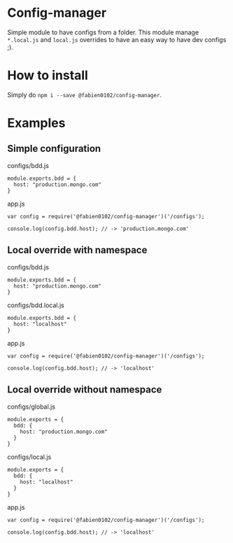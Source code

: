 # Config-manager

Simple module to have configs from a folder. This module manage `*.local.js` and `local.js` overrides to have an easy way to have dev configs ;).

# How to install

Simply do `npm i --save @fabien0102/config-manager`.

# Examples
## Simple configuration
configs/bdd.js
```
module.exports.bdd = {
  host: "production.mongo.com"
}
```

app.js
```
var config = require('@fabien0102/config-manager')('/configs');

console.log(config.bdd.host); // -> 'production.mongo.com'
```

## Local override with namespace
configs/bdd.js
```
module.exports.bdd = {
  host: "production.mongo.com"
}
```

configs/bdd.local.js
```
module.exports.bdd = {
  host: "localhost"
}
```

app.js
```
var config = require('@fabien0102/config-manager')('/configs');

console.log(config.bdd.host); // -> 'localhost'
```

## Local override without namespace
configs/global.js
```
module.exports = {
  bdd: {
    host: "production.mongo.com"
  }
}
```

configs/local.js
```
module.exports = {
  bdd: {
    host: "localhost"
  }
}
```

app.js
```
var config = require('@fabien0102/config-manager')('/configs');

console.log(config.bdd.host); // -> 'localhost'
```
